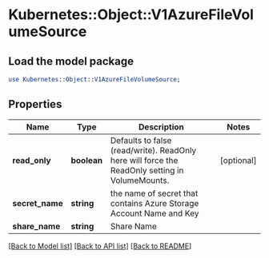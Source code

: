 # Kubernetes::Object::V1AzureFileVolumeSource

## Load the model package
```perl
use Kubernetes::Object::V1AzureFileVolumeSource;
```

## Properties
Name | Type | Description | Notes
------------ | ------------- | ------------- | -------------
**read_only** | **boolean** | Defaults to false (read/write). ReadOnly here will force the ReadOnly setting in VolumeMounts. | [optional] 
**secret_name** | **string** | the name of secret that contains Azure Storage Account Name and Key | 
**share_name** | **string** | Share Name | 

[[Back to Model list]](../README.md#documentation-for-models) [[Back to API list]](../README.md#documentation-for-api-endpoints) [[Back to README]](../README.md)


